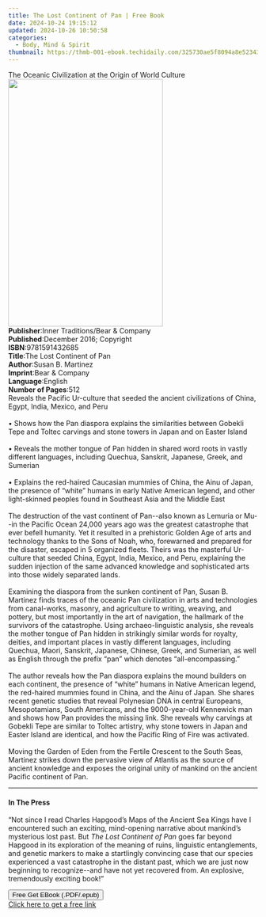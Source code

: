 ```yaml
---
title: The Lost Continent of Pan | Free Book
date: 2024-10-24 19:15:12
updated: 2024-10-26 10:50:58
categories:
  - Body, Mind & Spirit
thumbnail: https://thmb-001-ebook.techidaily.com/325730ae5f8094a8e52343e3e8ed2a8199f78da812537e9f742e8c29532f1f30.jpg
---
```

<main id="book-container">
  <div class="flex flex-col">
    <div class="book-brief flex-1 py-6 px-4 sm:p-6 md:py-10 md:px-8">
      <!-- brief-->
      <div class="book-brief-main">
        The Oceanic Civilization at the Origin of World Culture
      </div>
    </div>
    <div
      class="book-meta-info flex-1 grid gap-4 col-start-1 col-end-3 row-start-1 sm:mb-6 sm:grid-cols-4 lg:gap-6 lg:col-start-2 lg:row-end-6 lg:row-span-6 lg:mb-0"
    >
      <div
        class="book-meta-info-left place-content-center mt-4 p-4 text-sm leading-6 col-start-2 col-span-2 dark:text-slate-400"
      >
        <img
          class="w-full h-500 object-cover rounded-lg sm:h-255 sm:col-span-2 lg:col-span-full"
          src="https://img-001-ebook.techidaily.com/c3646644405a497a5fd9a4ae7adbd3bfd4cfa514f6a535d8641ea262c877e80e.jpg"
          alt=""
          width="312"
          height="500"
        />
      </div>
      <div
        class="book-meta-info-right mt-2 col-start-1 row-start-2 col-span-3 self-center"
      >
        <!-- meta data  -->
        <div class="flex flex-col px-4 md:px-8">
          <div class="flex-1">
            <strong>Publisher</strong>:<span class="px-2"
              >Inner Traditions/Bear &amp; Company</span
            >
          </div>
          <div class="flex-1">
            <strong>Published</strong>:<span class="px-2"
              >December 2016; Copyright</span
            >
          </div>
          <div class="flex-1">
            <strong>ISBN</strong>:<span class="px-2">9781591432685</span>
          </div>
          <div class="flex-1">
            <strong>Title</strong>:<span class="px-2"
              >The Lost Continent of Pan</span
            >
          </div>
          <div class="flex-1">
            <strong>Author</strong>:<span class="px-2">Susan B. Martinez</span>
          </div>
          <div class="flex-1">
            <strong>Imprint</strong>:<span class="px-2"
              >Bear &amp; Company</span
            >
          </div>
          <div class="flex-1">
            <strong>Language</strong>:<span class="px-2">English</span>
          </div>
          <div class="flex-1">
            <strong>Number of Pages</strong>:<span class="px-2">512</span>
          </div>
        </div>
      </div>
    </div>
    <div class="book-description flex-1 py-6 px-4 sm:p-6 md:py-10 md:px-8">
      <div class="book-description-main">
        <div accordion-content="" id="description">
          Reveals the Pacific Ur-culture that seeded the ancient civilizations
          of China, Egypt, India, Mexico, and Peru<br /><br />• Shows how the
          Pan diaspora explains the similarities between Gobekli Tepe and Toltec
          carvings and stone towers in Japan and on Easter Island<br /><br />•
          Reveals the mother tongue of Pan hidden in shared word roots in vastly
          different languages, including Quechua, Sanskrit, Japanese, Greek, and
          Sumerian<br /><br />• Explains the red-haired Caucasian mummies of
          China, the Ainu of Japan, the presence of “white” humans in early
          Native American legend, and other light-skinned peoples found in
          Southeast Asia and the Middle East<br /><br />The destruction of the
          vast continent of Pan--also known as Lemuria or Mu--in the Pacific
          Ocean 24,000 years ago was the greatest catastrophe that ever befell
          humanity. Yet it resulted in a prehistoric Golden Age of arts and
          technology thanks to the Sons of Noah, who, forewarned and prepared
          for the disaster, escaped in 5 organized fleets. Theirs was the
          masterful Ur-culture that seeded China, Egypt, India, Mexico, and
          Peru, explaining the sudden injection of the same advanced knowledge
          and sophisticated arts into those widely separated lands.
          <br /><br />Examining the diaspora from the sunken continent of Pan,
          Susan B. Martinez finds traces of the oceanic Pan civilization in arts
          and technologies from canal-works, masonry, and agriculture to
          writing, weaving, and pottery, but most importantly in the art of
          navigation, the hallmark of the survivors of the catastrophe. Using
          archaeo-linguistic analysis, she reveals the mother tongue of Pan
          hidden in strikingly similar words for royalty, deities, and important
          places in vastly different languages, including Quechua, Maori,
          Sanskrit, Japanese, Chinese, Greek, and Sumerian, as well as English
          through the prefix “pan” which denotes “all-encompassing.”
          <br /><br />The author reveals how the Pan diaspora explains the mound
          builders on each continent, the presence of “white” humans in Native
          American legend, the red-haired mummies found in China, and the Ainu
          of Japan. She shares recent genetic studies that reveal Polynesian DNA
          in central Europeans, Mesopotamians, South Americans, and the
          9000-year-old Kennewick man and shows how Pan provides the missing
          link. She reveals why carvings at Gobekli Tepe are similar to Toltec
          artistry, why stone towers in Japan and Easter Island are identical,
          and how the Pacific Ring of Fire was activated. <br /><br />Moving the
          Garden of Eden from the Fertile Crescent to the South Seas, Martinez
          strikes down the pervasive view of Atlantis as the source of ancient
          knowledge and exposes the original unity of mankind on the ancient
          Pacific continent of Pan.
        </div>
        <div class="accordion-fader"></div>
      </div>
    </div>
    <div class="book-excerpts flex-1 py-6 px-4 sm:p-6 md:py-10 md:px-8">
      <!-- excerpts-->
      <div class="book-excerpts-main">
        <hr />
        <h4 class="placeholder placeholder-heading">
          <span>In The Press</span>
        </h4>
        <p>
          “Not since I read Charles Hapgood’s Maps of the Ancient Sea Kings have
          I encountered such an exciting, mind-opening narrative about mankind’s
          mysterious lost past. But <i>The Lost Continent of Pan </i>goes far
          beyond Hapgood in its exploration of the meaning of ruins, linguistic
          entanglements, and genetic markers to make a startlingly convincing
          case that our species experienced a vast catastrophe in the distant
          past, which we are just now beginning to recognize--and have not yet
          recovered from. An explosive, tremendously exciting book!”
        </p>
      </div>
    </div>
    <div
      class="book-about-author flex-1 py-6 px-4 sm:p-6 md:py-10 md:px-8"
    ></div>
    <div class="book-free-get flex-1 py-6 px-4 sm:p-6 md:py-10 md:px-8">
      <button
        id="btn-free-get"
        class="bg-blue-500 hover:bg-blue-700 text-white font-bold py-2 px-4 rounded"
      >
        Free Get EBook (.PDF/.epub)
      </button>
      <div id="countdown-display" class="px-2 text-lg mt-2"></div>
      <a
        id="free-link"
        class="hidden bg-blue-500 hover:bg-blue-700 text-white font-bold py-2 px-4 rounded"
        href="https://www.ebooks.com/en-us/book/95782452/the-lost-continent-of-pan/susan-b-martinez/"
        target="_blank"
        >Click here to get a free link</a
      >
    </div>
    <script>
      let countdownTime = 0;
      let countdownInterval = null;
      document
        .getElementById('btn-free-get')
        .addEventListener('click', startCountdown);
      function startCountdown() {
        countdownTime = new Date().getTime() + 60000 * 3;
        countdownInterval = setInterval(updateCountdown, 1000);
        document.getElementById('btn-free-get').disabled = true;
        document
          .getElementById('btn-free-get')
          .classList.add('bg-gray-500', 'cursor-not-allowed');
      }
      function updateCountdown() {
        let currentTime = new Date().getTime();
        let timeLeft = countdownTime - currentTime;
        let secondsLeft = Math.floor(timeLeft / 1000);
        document.getElementById('countdown-display').innerHTML =
          `Remaining time: ${secondsLeft} seconds.`;
        if (secondsLeft <= 0) {
          clearInterval(countdownInterval);
          document.getElementById('btn-free-get').classList.add('hidden');
          document.getElementById('free-link').classList.remove('hidden');
          document.getElementById('countdown-display').innerHTML = '';
        }
      }
    </script>
  </div>
</main>
